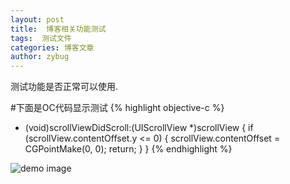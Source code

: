 ```yaml
---
layout: post
title:  博客相关功能测试
tags:  测试文件
categories: 博客文章
author: zybug
---
```



测试功能是否正常可以使用.

#下面是OC代码显示测试
{% highlight objective-c %} 
- (void)scrollViewDidScroll:(UIScrollView *)scrollView {
    if (scrollView.contentOffset.y <= 0) {
        scrollView.contentOffset = CGPointMake(0, 0);
        return;
    }
}
{% endhighlight %}

![demo image](http://github.zybug.com/images/demo001.png)
